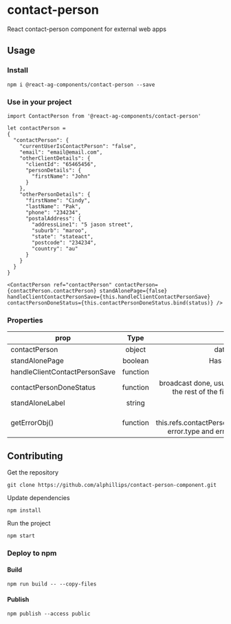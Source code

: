 # contact-person

React contact-person component for external web apps

## Usage

### Install
```
npm i @react-ag-components/contact-person --save
```
### Use in your project
```
import ContactPerson from '@react-ag-components/contact-person'
```

```
let contactPerson =
{
  "contactPerson": {
    "currentUserIsContactPerson": "false",
    "email": "email@email.com",
    "otherClientDetails": {
      "clientId": "65465456",
      "personDetails": {
        "firstName": "John"
      }
    },
    "otherPersonDetails": {
      "firstName": "Cindy",
      "lastName": "Pak",
      "phone": "234234",
      "postalAddress": {
        "addressLine1": "5 jason street",
        "suburb": "maroo",
        "state": "stateact",
        "postcode": "234234",
        "country": "au"
      }
    }
  }
}
```

```
<ContactPerson ref="contactPerson" contactPerson={contactPerson.contactPerson} standAlonePage={false} handleClientContactPersonSave={this.handleClientContactPersonSave} contactPersonDoneStatus={this.contactPersonDoneStatus.bind(status)} />

```

### Properties

| prop        | Type           | Note  |
| ------------- |:-------------:| -----:|
| contactPerson      | object | data.contactPerson |
| standAlonePage     | boolean      |   Has own Save button |
| handleClientContactPersonSave     | function      |   perform save |
| contactPersonDoneStatus     | function      |   broadcast done, usually use to show the rest of the fields on the page |
| standAloneLabel     | string      |   default is "Save" |
| getErrorObj()     | function      |   let error = this.refs.contactPerson.getErrorObj(), error.type and error.msg available |



## Contributing

Get the repository
```
git clone https://github.com/alphillips/contact-person-component.git
```

Update dependencies
```
npm install
```

Run the project
```
npm start
```

### Deploy to npm
#### Build
`npm run build -- --copy-files`

#### Publish
`npm publish --access public`
